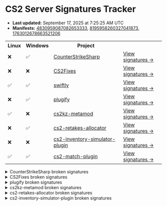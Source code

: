 # CS2 Server Signatures Tracker

* **Last updated:** September 17, 2025 at 7:25:25 AM UTC
* **Manifests:** [4830959087082653333](https://steamdb.info/depot/2347771/history/?changeid=M:4830959087082653333), [8195958260327041873](https://steamdb.info/depot/2347773/history/?changeid=M:8195958260327041873), [1763012678663521206](https://steamdb.info/depot/2347770/history/?changeid=M:1763012678663521206)

<table>
<tr><th>Linux</th><th>Windows</th><th>Project</th><th></th></tr><tr><td>❌</td><td>✅</td><td><a href="https://github.com/roflmuffin/CounterStrikeSharp">CounterStrikeSharp</a></td><td><a href="https://github.com/ianlucas/cs2-signatures/blob/main/.github/docs/CounterStrikeSharp.md">View signatures →</a></td></tr><tr><td>❌</td><td>❌</td><td><a href="https://github.com/Source2ZE/CS2Fixes">CS2Fixes</a></td><td><a href="https://github.com/ianlucas/cs2-signatures/blob/main/.github/docs/CS2Fixes.md">View signatures →</a></td></tr><tr><td>✅</td><td>✅</td><td><a href="https://github.com/swiftly-solution/swiftly">swiftly</a></td><td><a href="https://github.com/ianlucas/cs2-signatures/blob/main/.github/docs/swiftly.md">View signatures →</a></td></tr><tr><td>❌</td><td>✅</td><td><a href="https://github.com/untrustedmodders/plugify-source-2">plugify</a></td><td><a href="https://github.com/ianlucas/cs2-signatures/blob/main/.github/docs/plugify.md">View signatures →</a></td></tr><tr><td>✅</td><td>❌</td><td><a href="https://github.com/KZGlobalTeam/cs2kz-metamod">cs2kz-metamod</a></td><td><a href="https://github.com/ianlucas/cs2-signatures/blob/main/.github/docs/cs2kz-metamod.md">View signatures →</a></td></tr><tr><td>❌</td><td>✅</td><td><a href="https://github.com/yonilerner/cs2-retakes-allocator">cs2-retakes-allocator</a></td><td><a href="https://github.com/ianlucas/cs2-signatures/blob/main/.github/docs/cs2-retakes-allocator.md">View signatures →</a></td></tr><tr><td>❌</td><td>❌</td><td><a href="https://github.com/ianlucas/cs2-inventory-simulator-plugin">cs2-inventory-simulator-plugin</a></td><td><a href="https://github.com/ianlucas/cs2-signatures/blob/main/.github/docs/cs2-inventory-simulator-plugin.md">View signatures →</a></td></tr><tr><td>✅</td><td>✅</td><td><a href="https://github.com/ianlucas/cs2-match-plugin">cs2-match-plugin</a></td><td><a href="https://github.com/ianlucas/cs2-signatures/blob/main/.github/docs/cs2-match-plugin.md">View signatures →</a></td></tr></table>

<details>
  <summary>CounterStrikeSharp broken signatures</summary>

* `❌Linux ✅Windows` CCSPlayerPawnBase_PostThink
* `❌Linux ✅Windows` GetCSWeaponDataFromKey
* `❌Linux ✅Windows` CBaseEntity_DispatchSpawn
* `❌Linux ✅Windows` CBaseTrigger_StartTouch
* `❌Linux ✅Windows` CheckTransmit

</details>

<details>
  <summary>CS2Fixes broken signatures</summary>

* `✅Linux ❌Windows` ServerMovementUnlock
* `❌Linux ✅Windows` CheckJumpButtonWater
* `❌Linux ✅Windows` CNavMesh_GetNearestNavArea
* `❌Linux ✅Windows` DispatchSpawn
* `❌Linux ✅Windows` FindUseEntity
* `❌Linux ✅Windows` TraceShape

</details>

<details>
  <summary>plugify broken signatures</summary>

* `❌Linux ✅Windows` CCSPlayerController_SwitchTeam
* `❌Linux ✅Windows` DispatchSpawn
* `❌Linux ✅Windows` CBaseEntity_EmitSoundParams
* `❌Linux ✅Windows` GetCSWeaponDataFromKey

</details>

<details>
  <summary>cs2kz-metamod broken signatures</summary>

* `✅Linux ❌Windows` CheckWater
* `✅Linux ❌Windows` Duck
* `✅Linux ❌Windows` CanUnduck
* `✅Linux ❌Windows` LadderMove
* `✅Linux ❌Windows` AirMove
* `✅Linux ❌Windows` Friction
* `✅Linux ❌Windows` WalkMove

</details>

<details>
  <summary>cs2-retakes-allocator broken signatures</summary>

* `❌Linux ✅Windows` GetCSWeaponDataFromKey

</details>

<details>
  <summary>cs2-inventory-simulator-plugin broken signatures</summary>

* `❌Linux ❌Windows` ChangeSubclass
* `✅Linux ❌Windows` CCSPlayerPawn_IsAbleToApplySpray

</details>